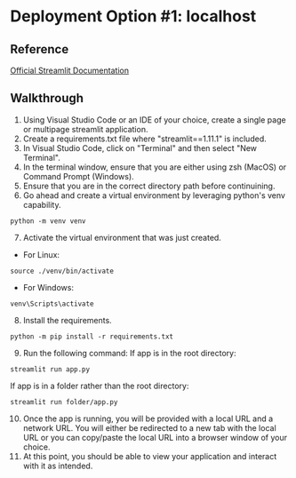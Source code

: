 # Deployment Option #1: localhost

## Reference
[Official Streamlit Documentation](https://docs.streamlit.io/library/get-started/main-concepts)

## Walkthrough
1. Using Visual Studio Code or an IDE of your choice, create a single page or multipage streamlit application.
2. Create a requirements.txt file where "streamlit==1.11.1" is included.
3. In Visual Studio Code, click on "Terminal" and then select "New Terminal".
4. In the terminal window, ensure that you are either using zsh (MacOS) or Command Prompt (Windows).
5. Ensure that you are in the correct directory path before continuining.
6. Go ahead and create a virtual environment by leveraging python's venv capability. 
```
python -m venv venv
```
7. Activate the virtual environment that was just created. <br />
- For Linux:
```
source ./venv/bin/activate
```
- For Windows:
```
venv\Scripts\activate
```
8. Install the requirements.
```
python -m pip install -r requirements.txt
```
9. Run the following command:
If app is in the root directory:
```
streamlit run app.py
```
If app is in a folder rather than the root directory:
```
streamlit run folder/app.py
```
10. Once the app is running, you will be provided with a local URL and a network URL. You will either be redirected to a new tab with the local URL or you can copy/paste the local URL into a browser window of your choice. 
11. At this point, you should be able to view your application and interact with it as intended.